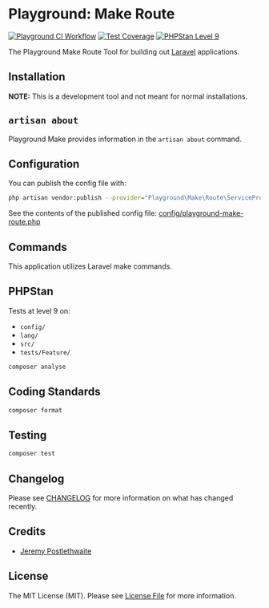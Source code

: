 # Playground: Make Route

[![Playground CI Workflow](https://github.com/gammamatrix/playground-make-route/actions/workflows/ci.yml/badge.svg?branch=develop)](https://raw.githubusercontent.com/gammamatrix/playground-make-route/testing/develop/testdox.txt)
[![Test Coverage](https://raw.githubusercontent.com/gammamatrix/playground-make-route/testing/develop/coverage.svg)](tests)
[![PHPStan Level 9](https://img.shields.io/badge/PHPStan-level%209-brightgreen)](.github/workflows/ci.yml#L120)

The Playground Make Route Tool for building out [Laravel](https://laravel.com/docs/11.x) applications.

## Installation

**NOTE:** This is a development tool and not meant for normal installations.

## `artisan about`

Playground Make provides information in the `artisan about` command.

<!-- <img src="resources/docs/artisan-about-playground-make-route.png" alt="screenshot of artisan about command with Playground Make."> -->

## Configuration

You can publish the config file with:
```bash
php artisan vendor:publish --provider="Playground\Make\Route\ServiceProvider" --tag="playground-config"
```

See the contents of the published config file: [config/playground-make-route.php](config/playground-make-route.php)

## Commands

This application utilizes Laravel make commands.

## PHPStan

Tests at level 9 on:
- `config/`
- `lang/`
- `src/`
- `tests/Feature/`

```sh
composer analyse
```

## Coding Standards

```sh
composer format
```

## Testing

```sh
composer test
```

## Changelog

Please see [CHANGELOG](CHANGELOG.md) for more information on what has changed recently.

## Credits

- [Jeremy Postlethwaite](https://github.com/gammamatrix)

## License

The MIT License (MIT). Please see [License File](LICENSE.md) for more information.
